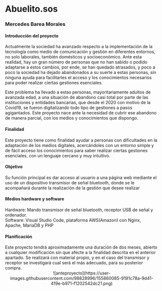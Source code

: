 <h1>Abuelito.sos</h1>
<h3>Mercedes Barea Morales</h3>
<h4> Introducción del proyecto </h4>
Actualmente la sociedad ha avanzado respecto a la implementación de la tecnología como medio de comunicación y gestión en diferentes entornos, no solo laborales, también domésticos y socioeconómico. Ante esta realidad, hay un gran número de personas que no han sabido o podido adaptarse a estos cambios, por ende, se han quedado atrasados, y poco a poco la sociedad ha dejado abandonados a su suerte a estas personas, sin ninguna ayuda para facilitarles el acceso y los conocimientos necesarios para poder realizar ciertas gestiones esenciales.
<br></n>

Este problema ha llevado a estas personas, mayoritariamente adultos de avanzada edad, a una situación de abandono casi total por parte de las instituciones y entidades bancarias, que desde el 2020 con motivo de la Covid19, se fueron digitalizando todo tipo de gestiones a pasos agigantados.
Este proyecto nace ante la necesidad de cubrir ese abandono de manera parcial, con los medios y conocimientos que dispongo.

<h4> Finalidad</h4>
Este proyecto tiene como finalidad ayudar a personas con dificultades en la adaptación de los medios digitales, acercándoles con un entorno simple y de fácil acceso los conocimientos para saber realizar ciertas gestiones esenciales, con un lenguaje cercano y muy intuitivo. 

<h4> Objetivo </h4>
Su función principal es dar acceso al usuario a una página web mediante el uso de un dispositivo transmisor de señal bluetooth, donde se le acompañará durante la realización de la gestión que desee realizar

<h4>Medios hardware y software </h4>
Hardware: Mando transmisor de señal bluetooth, receptor USB de señal y ordenador.
<br></n>
Software: Visual Studio Code, plataforma AWS(Amazon) con Nginx, Apache, MariaDB y PHP


<h4> Planificación </h4>
Este proyecto tendrá aproximadamente una duración de dos meses, abierto a cualquier modificación sin que afecte a la finalidad descrita en el anterior apartado.
Se realizará con material propio, y en el caso del transmisor y receptor se investigará cual será el más adecuado, para su posterior compra. 
<br></n> 
<div align="center">
![anteproyecto](https://user-images.githubusercontent.com/98828996/155860085-9191c78a-9d41-419e-b971-f1202542dc21.png)
</div>
